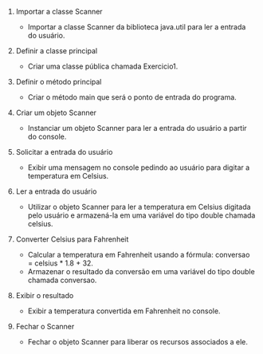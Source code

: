 1. Importar a classe Scanner
   - Importar a classe Scanner da biblioteca java.util para ler a entrada do usuário.

2. Definir a classe principal
   - Criar uma classe pública chamada Exercicio1.

3. Definir o método principal
   - Criar o método main que será o ponto de entrada do programa.

4. Criar um objeto Scanner
   - Instanciar um objeto Scanner para ler a entrada do usuário a partir do console.

5. Solicitar a entrada do usuário
   - Exibir uma mensagem no console pedindo ao usuário para digitar a temperatura em Celsius.

6. Ler a entrada do usuário
   - Utilizar o objeto Scanner para ler a temperatura em Celsius digitada pelo usuário e armazená-la em uma variável do tipo double chamada celsius.

7. Converter Celsius para Fahrenheit
   - Calcular a temperatura em Fahrenheit usando a fórmula: conversao = celsius * 1.8 + 32.
   - Armazenar o resultado da conversão em uma variável do tipo double chamada conversao.

8. Exibir o resultado
   - Exibir a temperatura convertida em Fahrenheit no console.

9. Fechar o Scanner
   - Fechar o objeto Scanner para liberar os recursos associados a ele.